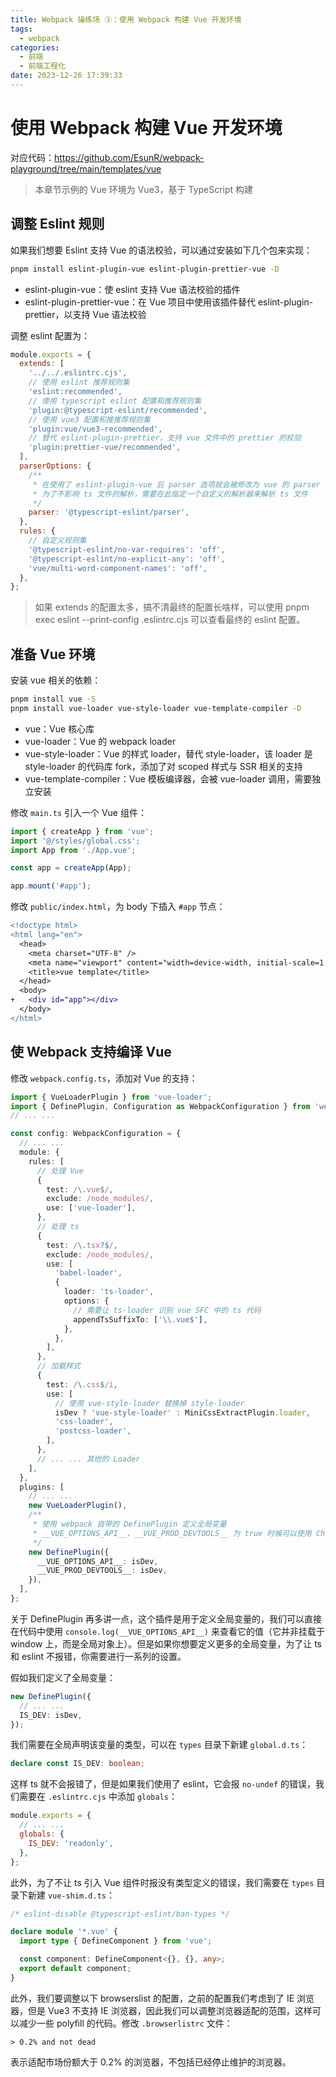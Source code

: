 ```yaml
---
title: Webpack 操练场 ③：使用 Webpack 构建 Vue 开发环境
tags:
  - webpack
categories:
  - 前端
  - 前端工程化
date: 2023-12-26 17:39:33
---
```

# 使用 Webpack 构建 Vue 开发环境

对应代码：https://github.com/EsunR/webpack-playground/tree/main/templates/vue

> 本章节示例的 Vue 环境为 Vue3，基于 TypeScript 构建

## 调整 Eslint 规则

如果我们想要 Eslint 支持 Vue 的语法校验，可以通过安装如下几个包来实现：

```sh
pnpm install eslint-plugin-vue eslint-plugin-prettier-vue -D
```

- eslint-plugin-vue：使 eslint 支持 Vue 语法校验的插件
- eslint-plugin-prettier-vue：在 Vue 项目中使用该插件替代 eslint-plugin-prettier，以支持 Vue 语法校验

调整 eslint 配置为：

```js
module.exports = {
  extends: [
    '../../.eslintrc.cjs',
    // 使用 eslint 推荐规则集
    'eslint:recommended',
    // 使用 typescript eslint 配置和推荐规则集
    'plugin:@typescript-eslint/recommended',
    // 使用 vue3 配置和推推荐规则集
    'plugin:vue/vue3-recommended',
    // 替代 eslint-plugin-prettier，支持 vue 文件中的 prettier 的校验
    'plugin:prettier-vue/recommended',
  ],
  parserOptions: {
    /**
     * 在使用了 eslint-plugin-vue 后 parser 选项就会被修改为 vue 的 parser 导致无法解析 ts 文件
     * 为了不影响 ts 文件的解析，需要在此指定一个自定义的解析器来解析 ts 文件
     */
    parser: '@typescript-eslint/parser',
  },
  rules: {
    // 自定义规则集
    '@typescript-eslint/no-var-requires': 'off',
    '@typescript-eslint/no-explicit-any': 'off',
    'vue/multi-word-component-names': 'off',
  },
};
```

> 如果 extends 的配置太多，搞不清最终的配置长啥样，可以使用 pnpm exec eslint --print-config .eslintrc.cjs 可以查看最终的 eslint 配置。

## 准备 Vue 环境

安装 vue 相关的依赖：

```sh
pnpm install vue -S
pnpm install vue-loader vue-style-loader vue-template-compiler -D
```

- vue：Vue 核心库
- vue-loader：Vue 的 webpack loader
- vue-style-loader：Vue 的样式 loader，替代 style-loader，该 loader 是 style-loader 的代码库 fork，添加了对 scoped 样式与 SSR 相关的支持
- vue-template-compiler：Vue 模板编译器，会被 vue-loader 调用，需要独立安装

修改 `main.ts` 引入一个 Vue 组件：

```ts
import { createApp } from 'vue';
import '@/styles/global.css';
import App from './App.vue';

const app = createApp(App);

app.mount('#app');
```

修改 `public/index.html`，为 body 下插入 `#app` 节点：

```diff
<!doctype html>
<html lang="en">
  <head>
    <meta charset="UTF-8" />
    <meta name="viewport" content="width=device-width, initial-scale=1.0" />
    <title>vue template</title>
  </head>
  <body>
+   <div id="app"></div>
  </body>
</html>
```

## 使 Webpack 支持编译 Vue

修改 `webpack.config.ts`，添加对 Vue 的支持：

```ts
import { VueLoaderPlugin } from 'vue-loader';
import { DefinePlugin, Configuration as WebpackConfiguration } from 'webpack';
// ... ...

const config: WebpackConfiguration = {
  // ... ...
  module: {
    rules: [
      // 处理 Vue
      {
        test: /\.vue$/,
        exclude: /node_modules/,
        use: ['vue-loader'],
      },
      // 处理 ts
      {
        test: /\.tsx?$/,
        exclude: /node_modules/,
        use: [
          'babel-loader',
          {
            loader: 'ts-loader',
            options: {
              // 需要让 ts-loader 识别 vue SFC 中的 ts 代码
              appendTsSuffixTo: ['\\.vue$'],
            },
          },
        ],
      },
      // 加载样式
      {
        test: /\.css$/i,
        use: [
          // 使用 vue-style-loader 替换掉 style-loader
          isDev ? 'vue-style-loader' : MiniCssExtractPlugin.loader,
          'css-loader',
          'postcss-loader',
        ],
      },
      // ... ... 其他的 Loader
    ],
  },
  plugins: [
    // ... ...
    new VueLoaderPlugin(),
    /**
     * 使用 webpack 自带的 DefinePlugin 定义全局变量
     * __VUE_OPTIONS_API__、__VUE_PROD_DEVTOOLS__ 为 true 时候可以使用 Chrome 的 Vue Devtools 插件
     */
    new DefinePlugin({
      __VUE_OPTIONS_API__: isDev,
      __VUE_PROD_DEVTOOLS__: isDev,
    }),
  ],
};
```

关于 DefinePlugin 再多讲一点，这个插件是用于定义全局变量的，我们可以直接在代码中使用 `console.log(__VUE_OPTIONS_API__)` 来查看它的值（它并非挂载于 window 上，而是全局对象上）。但是如果你想要定义更多的全局变量，为了让 ts 和 eslint 不报错，你需要进行一系列的设置。

假如我们定义了全局变量：

```ts
new DefinePlugin({
  // ... ...
  IS_DEV: isDev,
});
```

我们需要在全局声明该变量的类型，可以在 `types` 目录下新建 `global.d.ts`：

```ts
declare const IS_DEV: boolean;
```

这样 ts 就不会报错了，但是如果我们使用了 eslint，它会报 `no-undef` 的错误，我们需要在 `.eslintrc.cjs` 中添加 `globals`：

```js
module.exports = {
  // ... ...
  globals: {
    IS_DEV: 'readonly',
  },
};
```

此外，为了不让 ts 引入 Vue 组件时报没有类型定义的错误，我们需要在 `types` 目录下新建 `vue-shim.d.ts`：

```ts
/* eslint-disable @typescript-eslint/ban-types */

declare module '*.vue' {
  import type { DefineComponent } from 'vue';

  const component: DefineComponent<{}, {}, any>;
  export default component;
}
```

此外，我们要调整以下 browserslist 的配置，之前的配置我们考虑到了 IE 浏览器，但是 Vue3 不支持 IE 浏览器，因此我们可以调整浏览器适配的范围，这样可以减少一些 polyfill 的代码。修改 `.browserlistrc` 文件：

```
> 0.2% and not dead
```

表示适配市场份额大于 0.2% 的浏览器，不包括已经停止维护的浏览器。
